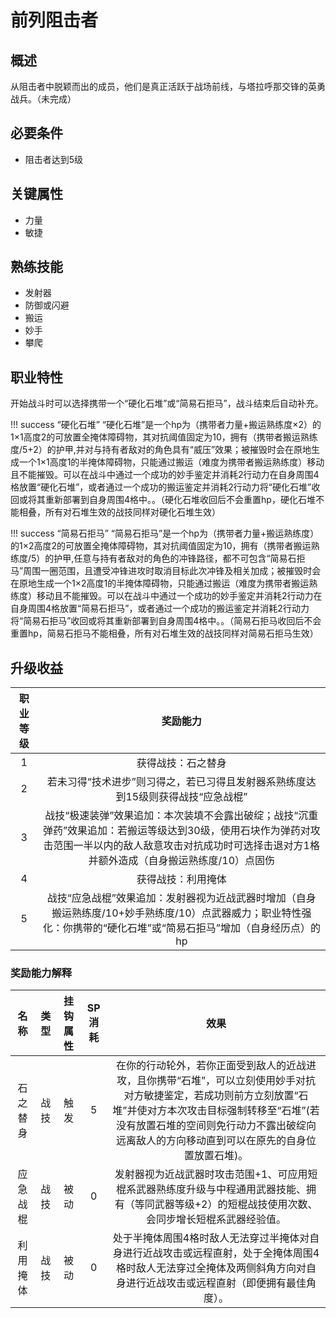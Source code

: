 # 前列阻击者

## 概述

从阻击者中脱颖而出的成员，他们是真正活跃于战场前线，与塔拉呼那交锋的英勇战兵。（未完成）

## 必要条件

* 阻击者达到5级

## 关键属性

* 力量
* 敏捷

## 熟练技能
 
* 发射器
* 防御或闪避
* 搬运
* 妙手
* 攀爬

## 职业特性

开始战斗时可以选择携带一个“硬化石堆”或“简易石拒马”，战斗结束后自动补充。

!!! success “硬化石堆”
    “硬化石堆”是一个hp为（携带者力量+搬运熟练度×2）的1×1高度2的可放置全掩体障碍物，其对抗阈值固定为10，拥有（携带者搬运熟练度/5+2）的护甲,并对与持有者敌对的角色具有“威压”效果；被摧毁时会在原地生成一个1×1高度1的半掩体障碍物，只能通过搬运（难度为携带者搬运熟练度）移动且不能摧毁。可以在战斗中通过一个成功的妙手鉴定并消耗2行动力在自身周围4格放置“硬化石堆”，或者通过一个成功的搬运鉴定并消耗2行动力将“硬化石堆”收回或将其重新部署到自身周围4格中。。（硬化石堆收回后不会重置hp，硬化石堆不能相叠，所有对石堆生效的战技同样对硬化石堆生效）

!!! success “简易石拒马”
    “简易石拒马”是一个hp为（携带者力量+搬运熟练度）的1×2高度2的可放置全掩体障碍物，其对抗阈值固定为10，拥有（携带者搬运熟练度/5）的护甲,任意与持有者敌对的角色的冲锋路径，都不可包含“简易石拒马”周围一圈范围，且遭受冲锋进攻时取消目标此次冲锋及相关加成；被摧毁时会在原地生成一个1×2高度1的半掩体障碍物，只能通过搬运（难度为携带者搬运熟练度）移动且不能摧毁。可以在战斗中通过一个成功的妙手鉴定并消耗2行动力在自身周围4格放置“简易石拒马”，或者通过一个成功的搬运鉴定并消耗2行动力将“简易石拒马”收回或将其重新部署到自身周围4格中。。（简易石拒马收回后不会重置hp，简易石拒马不能相叠，所有对石堆生效的战技同样对简易石拒马生效）

## 升级收益

职业等级|奖励能力
:--:|:--:
1|获得战技：石之替身
2|若未习得“技术进步”则习得之，若已习得且发射器系熟练度达到15级则获得战技“应急战棍”
3|战技“极速装弹”效果追加：本次装填不会露出破绽；战技“沉重弹药”效果追加：若搬运等级达到30级，使用石块作为弹药对攻击范围一半以内的敌人敌意攻击对抗成功时可选择击退对方1格并额外造成（自身搬运熟练度/10）点固伤
4|获得战技：利用掩体
5|战技“应急战棍”效果追加：发射器视为近战武器时增加（自身搬运熟练度/10+妙手熟练度/10）点武器威力；职业特性强化：你携带的“硬化石堆”或“简易石拒马”增加（自身经历点）的hp

### 奖励能力解释

名称|类型|挂钩属性|SP消耗|效果
:--:|:--:|:--:|:--:|:--:
石之替身|战技|触发|5|在你的行动轮外，若你正面受到敌人的近战进攻，且你携带“石堆”，可以立刻使用妙手对抗对方敏捷鉴定，若成功则前方立刻放置“石堆”并使对方本次攻击目标强制转移至“石堆”(若没有放置石堆的空间则免行动力不露出破绽向远离敌人的方向移动直到可以在原先的自身位置放置石堆)。
应急战棍|战技|被动|0|发射器视为近战武器时攻击范围+1、可应用短棍系武器熟练度升级与中程通用武器技能、拥有（等同武器等级+2）的短棍战技使用次数、会同步增长短棍系武器经验值。
利用掩体|战技|被动|0|处于半掩体周围4格时敌人无法穿过半掩体对自身进行近战攻击或远程直射，处于全掩体周围4格时敌人无法穿过全掩体及两侧斜角方向对自身进行近战攻击或远程直射（即便拥有最佳角度）。